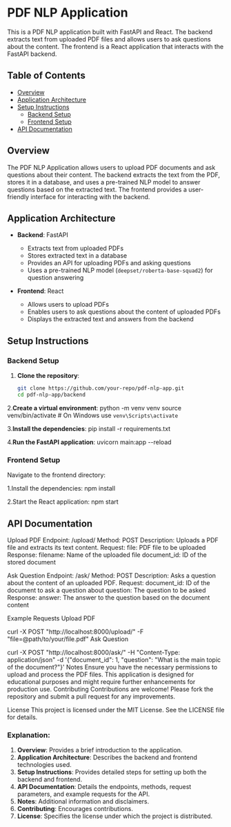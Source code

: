 # PDF NLP Application

This is a PDF NLP application built with FastAPI and React. The backend extracts text from uploaded PDF files and allows users to ask questions about the content. The frontend is a React application that interacts with the FastAPI backend.

## Table of Contents
- [Overview](#overview)
- [Application Architecture](#application-architecture)
- [Setup Instructions](#setup-instructions)
  - [Backend Setup](#backend-setup)
  - [Frontend Setup](#frontend-setup)
- [API Documentation](#api-documentation)

## Overview

The PDF NLP Application allows users to upload PDF documents and ask questions about their content. The backend extracts the text from the PDF, stores it in a database, and uses a pre-trained NLP model to answer questions based on the extracted text. The frontend provides a user-friendly interface for interacting with the backend.

## Application Architecture

- **Backend**: FastAPI
  - Extracts text from uploaded PDFs
  - Stores extracted text in a database
  - Provides an API for uploading PDFs and asking questions
  - Uses a pre-trained NLP model (`deepset/roberta-base-squad2`) for question answering

- **Frontend**: React
  - Allows users to upload PDFs
  - Enables users to ask questions about the content of uploaded PDFs
  - Displays the extracted text and answers from the backend

## Setup Instructions

### Backend Setup

1. **Clone the repository**:
   ```bash
   git clone https://github.com/your-repo/pdf-nlp-app.git
   cd pdf-nlp-app/backend

   
2.**Create a virtual environment**:
python -m venv venv
source venv/bin/activate  # On Windows use `venv\Scripts\activate`

3.**Install the dependencies**:
pip install -r requirements.txt

4.**Run the FastAPI application**:
uvicorn main:app --reload




### Frontend Setup
Navigate to the frontend directory:

1.Install the dependencies:
npm install

2.Start the React application:
npm start


## API Documentation

Upload PDF
Endpoint: /upload/
Method: POST
Description: Uploads a PDF file and extracts its text content.
Request:
file: PDF file to be uploaded
Response:
filename: Name of the uploaded file
document_id: ID of the stored document

Ask Question
Endpoint: /ask/
Method: POST
Description: Asks a question about the content of an uploaded PDF.
Request:
document_id: ID of the document to ask a question about
question: The question to be asked
Response:
answer: The answer to the question based on the document content



Example Requests
Upload PDF

curl -X POST "http://localhost:8000/upload/" -F "file=@path/to/your/file.pdf"
Ask Question

curl -X POST "http://localhost:8000/ask/" -H "Content-Type: application/json" -d '{"document_id": 1, "question": "What is the main topic of the document?"}'
Notes
Ensure you have the necessary permissions to upload and process the PDF files.
This application is designed for educational purposes and might require further enhancements for production use.
Contributing
Contributions are welcome! Please fork the repository and submit a pull request for any improvements.

License
This project is licensed under the MIT License. See the LICENSE file for details.


### Explanation:

1. **Overview**: Provides a brief introduction to the application.
2. **Application Architecture**: Describes the backend and frontend technologies used.
3. **Setup Instructions**: Provides detailed steps for setting up both the backend and frontend.
4. **API Documentation**: Details the endpoints, methods, request parameters, and example requests for the API.
5. **Notes**: Additional information and disclaimers.
6. **Contributing**: Encourages contributions.
7. **License**: Specifies the license under which the project is distributed.


